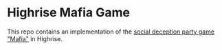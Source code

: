 # Highrise Mafia Game

This repo contains an implementation of the [social deception party game "Mafia"](https://en.wikipedia.org/wiki/Mafia_(party_game)) in Highrise.
